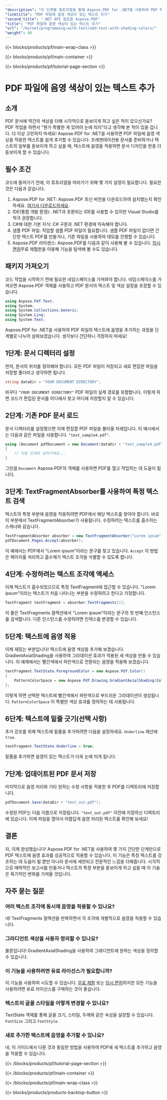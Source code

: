 ```yaml
---
"description": "이 단계별 튜토리얼을 통해 Aspose.PDF for .NET을 사용하여 PDF 파일에 텍스트 음영을 추가하는 방법을 알아보세요. 색상 그라데이션으로 문서를 사용자 정의해 보세요."
"linktitle": "PDF 파일에 음영 색상이 있는 텍스트 추가"
"second_title": ".NET API 참조용 Aspose.PDF"
"title": "PDF 파일에 음영 색상이 있는 텍스트 추가"
"url": "/ko/net/programming-with-text/add-text-with-shading-colors/"
"weight": 80
---
```


{{< blocks/products/pf/main-wrap-class >}}

{{< blocks/products/pf/main-container >}}

{{< blocks/products/pf/tutorial-page-section >}}

# PDF 파일에 음영 색상이 있는 텍스트 추가

## 소개

PDF 문서에 약간의 색상을 더해 시각적으로 돋보이게 하고 싶은 적이 있으신가요? PDF 작업을 하면서 "뭔가 특별한 게 있어야 눈에 띄지"라고 생각해 본 적이 있을 겁니다. 더 이상 고민하지 마세요! Aspose.PDF for .NET을 사용하면 PDF 파일에 음영 색상을 적용한 텍스트를 쉽게 추가할 수 있습니다. 프레젠테이션용 문서를 준비하거나 텍스트의 일부를 돋보이게 하고 싶을 때, 텍스트에 음영을 적용하면 문서 디자인을 한층 더 돋보이게 할 수 있습니다.

## 필수 조건

코드에 들어가기 전에, 이 튜토리얼을 따라가기 위해 몇 가지 설정이 필요합니다. 필요한 것은 다음과 같습니다.

1. Aspose.PDF for .NET: Aspose.PDF 최신 버전을 다운로드하여 설치했는지 확인하세요. [여기서 다운로드하세요](https://releases.aspose.com/pdf/net/).
2. IDE(통합 개발 환경): .NET과 호환되는 IDE를 사용할 수 있지만 Visual Studio를 적극 권장합니다.
3. C#에 대한 기본 지식: C# 구문과 .NET 환경에 익숙해야 합니다.
4. 샘플 PDF 파일: 작업할 샘플 PDF 파일이 필요합니다. 샘플 PDF 파일이 없다면 간단한 텍스트 PDF를 만들거나, 기존 파일을 사용하여 데모를 진행할 수 있습니다.
5. Aspose.PDF 라이센스: Aspose.PDF를 다음과 같이 사용해 볼 수 있습니다. [임시 면허](https://purchase.aspose.com/temporary-license/)무료 체험판을 이용해 기능을 탐색해 볼 수도 있습니다.

## 패키지 가져오기

코드 작업을 시작하기 전에 필요한 네임스페이스를 가져와야 합니다. 네임스페이스를 가져오면 Aspose.PDF 객체를 사용하고 PDF 문서의 텍스트 및 색상 설정을 조정할 수 있습니다.

```csharp
using Aspose.Pdf.Text;
using System;
using System.Collections.Generic;
using System.Linq;
using System.Text;
```

Aspose.PDF for .NET을 사용하여 PDF 파일의 텍스트에 음영을 추가하는 과정을 단계별로 나누어 살펴보겠습니다. 생각보다 간단하니 걱정하지 마세요!

## 1단계: 문서 디렉터리 설정

먼저, 문서의 위치를 정의해야 합니다. 모든 PDF 파일이 저장되고 새로 편집한 파일을 저장할 폴더라고 생각하면 됩니다.

```csharp
string dataDir = "YOUR DOCUMENT DIRECTORY";
```

바꾸다 `"YOUR DOCUMENT DIRECTORY"` PDF 파일의 실제 경로를 포함합니다. 이렇게 하면 코드가 편집된 문서를 어디에서 찾고 어디에 저장할지 알 수 있습니다.

## 2단계: 기존 PDF 문서 로드

문서 디렉터리를 설정했으면 이제 편집할 PDF 파일을 불러올 차례입니다. 이 예시에서는 다음과 같은 파일을 사용합니다. `"text_sample4.pdf"`.

```csharp
using (Document pdfDocument = new Document(dataDir + "text_sample4.pdf"))
{
    // 다음 단계로 넘어가세요...
}
```

그만큼 `Document` Aspose.PDF의 객체를 사용하면 PDF를 열고 작업하는 데 도움이 됩니다.

## 3단계: TextFragmentAbsorber를 사용하여 특정 텍스트 검색

텍스트의 특정 부분에 음영을 적용하려면 PDF에서 해당 텍스트를 찾아야 합니다. 바로 이 부분에서 TextFragmentAbsorber가 사용됩니다. 수정하려는 텍스트를 흡수하는 스캐너와 같습니다.

```csharp
TextFragmentAbsorber absorber = new TextFragmentAbsorber("Lorem ipsum");
pdfDocument.Pages.Accept(absorber);
```

이 예에서는 PDF에서 "Lorem ipsum"이라는 문구를 찾고 있습니다. `Accept` 이 방법은 페이지를 처리하고 흡수체가 텍스트 조각을 식별할 수 있도록 합니다.

## 4단계: 수정하려는 텍스트 조각에 액세스

이제 텍스트가 흡수되었으므로 특정 TextFragment에 접근할 수 있습니다. "Lorem ipsum"이라는 텍스트가 처음 나타나는 부분을 수정하려고 한다고 가정합니다.

```csharp
TextFragment textFragment = absorber.TextFragments[1];
```

이 줄은 TextFragments 컬렉션에서 "Lorem ipsum"이라는 문구의 첫 번째 인스턴스를 검색합니다. 다른 인스턴스를 수정하려면 인덱스를 변경할 수 있습니다.

## 5단계: 텍스트에 음영 적용

이제 재밌는 부분입니다! 텍스트에 음영 색상을 추가해 보겠습니다. GradientAxialShading을 사용하여 그라데이션 효과가 적용된 새 색상을 만들 수 있습니다. 이 예제에서는 빨간색에서 파란색으로 전환되는 음영을 적용해 보겠습니다.

```csharp
textFragment.TextState.ForegroundColor = new Aspose.Pdf.Color()
{
    PatternColorSpace = new Aspose.Pdf.Drawing.GradientAxialShading(Color.Red, Color.Blue)
};
```

이렇게 하면 선택한 텍스트에 빨간색에서 파란색으로 부드러운 그라데이션이 생성됩니다. `PatternColorSpace` 이 특별한 색상 효과를 정의하는 데 사용됩니다.

## 6단계: 텍스트에 밑줄 긋기(선택 사항)

추가 강조를 위해 텍스트에 밑줄을 추가하려면 다음을 설정하세요. `Underline` 재산에 `true`.

```csharp
textFragment.TextState.Underline = true;
```

밑줄을 추가하면 음영이 있는 텍스트가 더욱 눈에 띄게 됩니다.

## 7단계: 업데이트된 PDF 문서 저장

마지막으로 음영 처리와 기타 원하는 수정 사항을 적용한 후 PDF를 디렉토리에 저장합니다.

```csharp
pdfDocument.Save(dataDir + "text_out.pdf");
```

수정된 PDF는 다음 이름으로 저장됩니다. `"text_out.pdf"` 이전에 지정하신 디렉토리에 있습니다. 이제 파일을 열어서 아름답게 음영 처리된 텍스트를 확인해 보세요!

## 결론

자, 이제 완성했습니다! Aspose.PDF for .NET을 사용하여 몇 가지 간단한 단계만으로 PDF 텍스트에 음영 효과를 성공적으로 적용할 수 있습니다. 이 기능은 특정 텍스트를 강조하는 데 도움이 될 뿐만 아니라 문서에 세련되고 전문적인 느낌을 더해줍니다. 시각적으로 매력적인 보고서를 만들거나 텍스트의 특정 부분을 돋보이게 하고 싶을 때 이 기술은 획기적인 변화를 가져올 것입니다.


## 자주 묻는 질문

### 여러 텍스트 조각에 동시에 음영을 적용할 수 있나요?
네! TextFragments 컬렉션을 반복하면서 각 조각에 개별적으로 음영을 적용할 수 있습니다.

### 그라디언트 색상을 사용자 정의할 수 있나요?
물론입니다! GradientAxialShading을 사용하여 그래디언트에 원하는 색상을 정의할 수 있습니다.

### 이 기능을 사용하려면 유료 라이선스가 필요합니까?
이 기능을 사용하여 시도할 수 있습니다. [무료 체험](https://releases.aspose.com/) 또는 [임시 면허](https://purchase.aspose.com/temporary-license/)하지만 모든 기능을 사용하려면 유료 라이선스를 구매하는 것이 좋습니다.

### 텍스트의 글꼴 스타일을 어떻게 변경할 수 있나요?
TextState 객체를 통해 글꼴 크기, 스타일, 두께와 같은 속성을 설정할 수 있습니다. `FontSize` 그리고 `FontStyle`.

### 새로 추가한 텍스트에 음영을 추가할 수 있나요?
네, 이 가이드에서 다룬 것과 동일한 방법을 사용하여 PDF에 새 텍스트를 추가하고 음영을 적용할 수 있습니다.

{{< /blocks/products/pf/tutorial-page-section >}}

{{< /blocks/products/pf/main-container >}}

{{< /blocks/products/pf/main-wrap-class >}}

{{< blocks/products/products-backtop-button >}}